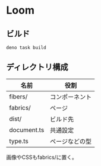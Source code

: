 # Loom

## ビルド

`deno task build`

## ディレクトリ構成

| 名前          | 役割      |
| ----------- | ------- |
| fibers/     | コンポーネント |
| fabrics/    | ページ     |
| dist/       | ビルド先    |
| document.ts | 共通設定    |
| type.ts     | ページなどの型 |

画像やCSSもfabrics/に置く。
